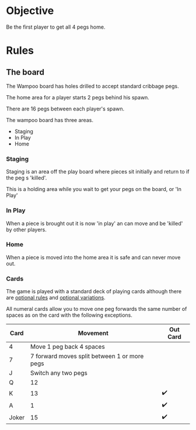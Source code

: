# Objective

Be the first player to get all 4 pegs home.

# Rules

## The board

The Wampoo board has holes drilled to accept standard cribbage pegs.

The home area for a player starts 2 pegs behind his spawn.

There are 16 pegs between each player's spawn.

The wampoo board has three areas. 
- Staging
- In Play
- Home

### Staging
Staging is an area off the play board where pieces sit initially and return to if the peg s 'killed'.

This is a holding area while you wait to get your pegs on the board, or 'In Play'

### In Play
When a piece is brought out it is now 'in play' an can move and be 'killed' by other players.

### Home
When a piece is moved into the home area it is safe and can never move out.


### Cards
The game is played with a standard deck of playing cards although there are [optional rules](/rules.md) and  [optional variations](/decks.md).

All numeral cards allow you to move one peg forwards the same number of spaces as on the card with the following exceptions.

| Card   | Movement                 | Out Card           |
|--------|--------------------------|--------------------|
| 4      | Move 1 peg back 4 spaces |                   |
| 7      | 7 forward moves split between 1 or more pegs ||
| J      | Switch any two pegs      |                    |
| Q      | 12                       |                    |
| K      | 13                       | :heavy_check_mark: |
| A      | 1                        | :heavy_check_mark: |
| Joker  | 15                       | :heavy_check_mark: |
